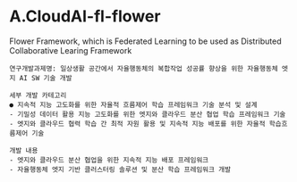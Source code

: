 # A.CloudAI-fl-flower
Flower Framework, which is Federated Learning to be used as Distributed Collaborative Learing Framework

```
연구개발과제명: 일상생활 공간에서 자율행동체의 복합작업 성공률 향상을 위한 자율행동체 엣지 AI SW 기술 개발

세부 개발 카테고리
● 지속적 지능 고도화를 위한 자율적 흐름제어 학습 프레임워크 기술 분석 및 설계
- 기밀성 데이터 활용 지능 고도화를 위한 엣지와 클라우드 분산 협업 학습 프레임워크 기술
- 엣지와 클라우드 협력 학습 간 최적 자원 활용 및 지속적 지능 배포를 위한 자율적 학습흐름제어 기술

개발 내용 
- 엣지와 클라우드 분산 협업을 위한 지속적 지능 배포 프레임워크 
- 자율행동체 엣지 기반 클러스터링 솔루션 및 분산 학습 프레임워크 개발
```
